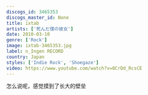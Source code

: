 ```yaml
---
discogs_id: 3465353
discogs_master_id: None
title: ixtab
artists: ['死んだ僕の彼女']
date: 2010-03-10
genre: ['Rock']
image: ixtab-3465353.jpg
label: n_Ingen RECORD
country: Japan
styles: ['Indie Rock', 'Shoegaze']
video: https://www.youtube.com/watch?v=0CrDd_RcsCE
---
```


怎么说呢，感觉摸到了长大的壁垒